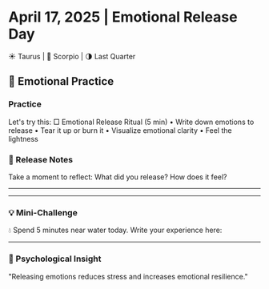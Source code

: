 # April 17, 2025 | Emotional Release Day
☀️ Taurus | 🌙 Scorpio | 🌗 Last Quarter

## 🌱 Emotional Practice

### Practice
Let's try this:
□ Emotional Release Ritual (5 min)
  • Write down emotions to release
  • Tear it up or burn it
  • Visualize emotional clarity
  • Feel the lightness

### 📝 Release Notes
Take a moment to reflect:
What did you release? How does it feel?
_______________________
_______________________

### 💡 Mini-Challenge
💧 Spend 5 minutes near water today. Write your experience here:
_______________________

### 💫 Psychological Insight
"Releasing emotions reduces stress and increases emotional resilience." 